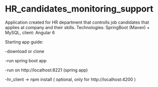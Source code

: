 # HR_candidates_monitoring_support

Application created for HR department that controlls job candidates that applies at company and their skills. Technologies: SpringBoot (Maven) + MySQL,  client: Angular 6


Starting app guide:

  -download or clone
  
  -run spring boot app
  
  -run on http://localhost:8221 (spring app)
  
  -hr_client -> npm install ( optional, only for http://localhost:4200 )
